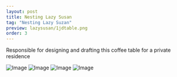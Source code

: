 ```yaml
---
layout: post
title: Nesting Lazy Susan
tag: "Nesting Lazy Suzan"
preview: lazysusan/1jdtable.png
order: 3
---
```

Responsible for designing and drafting this coffee table for a private residence

![Image](1jdtable.png)
![Image](2jdtable.png)
![Image](3jdtable.png)
![Image](4jdtable.png)
